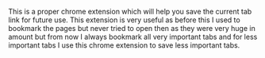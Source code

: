 This is a proper chrome extension which will help you save the current tab link for future use.
This extension is very useful as before this I used to bookmark the pages but never tried to open then as they were very huge in amount but from now I always bookmark all very important tabs and for less important tabs I use this chrome extension to save less important tabs.
